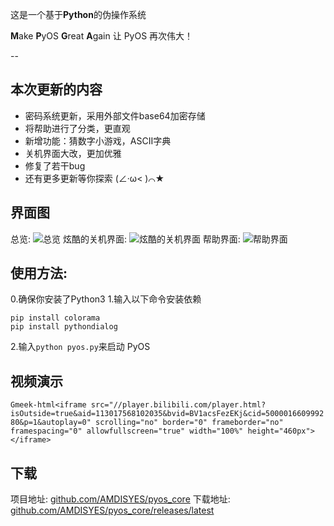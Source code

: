 这是一个基于**Python**的伪操作系统

**M**ake **P**yOS **G**reat **A**gain
让 PyOS 再次伟大！

--

## 本次更新的内容
- 密码系统更新，采用外部文件base64加密存储
- 将帮助进行了分类，更直观
- 新增功能：猜数字小游戏，ASCII字典
- 关机界面大改，更加优雅
- 修复了若干bug
- 还有更多更新等你探索 (∠·ω< )⌒★

## 界面图
总览:
 ![总览](https://www.freeimg.cn/i/2024/09/14/66e59d203e97d.webp) 
炫酷的关机界面:
 ![炫酷的关机界面](https://www.freeimg.cn/i/2024/09/14/66e59cc76474e.webp) 
帮助界面:
 ![帮助界面](https://www.freeimg.cn/i/2024/09/14/66e59ed4d2266.webp) 

## 使用方法:
0.确保你安装了Python3
1.输入以下命令安装依赖
```
pip install colorama
pip install pythondialog
```

2.输入`python pyos.py`来启动 PyOS

## 视频演示
`Gmeek-html<iframe src="//player.bilibili.com/player.html?isOutside=true&aid=113017568102035&bvid=BV1acsFezEKj&cid=500001660999280&p=1&autoplay=0" scrolling="no" border="0" frameborder="no" framespacing="0" allowfullscreen="true" width="100%" height="460px"></iframe>`

## 下载
项目地址:  [github.com/AMDISYES/pyos_core](https://github.com/AMDISYES/pyos_core) 
下载地址:  [github.com/AMDISYES/pyos_core/releases/latest](https://github.com/AMDISYES/pyos_core/releases/latest) 